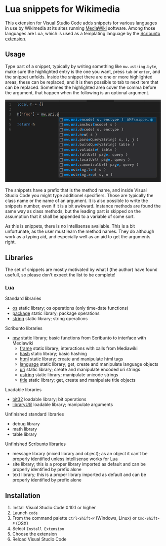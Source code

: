 # Lua snippets for Wikimedia

This extension for Visual Studio Code adds snippets for various languages in use by Wikimedia at its sites running [MediaWiki](http://www.mediawiki.org) software. Among those languages are Lua, which is used as a templating language by the [Scribunto extension](https://www.mediawiki.org/wiki/Extension:Scribunto).

## Usage

Type part of a snippet, typically by writing something like `mw.ustring.byte`, make sure the highlighted entry is the one you want, press `tab` or `enter`, and the snippet unfolds. Inside the snippet there are one or more highlighted areas, these can be replaced, and it is then possible to tab to next item that can be replaced. Sometimes the highlighted area cover the comma before the argument, that happen when the following is an optional argument.

![GitHub Logo](hits.png)

The snippets have a prefix that is the method name, and inside Visual Studio Code you might type additionel specifiers. Those are typically the class name or the name of an argument. It is also possible to write the snippets number, even if it is a bit awkward. Instance methods are found the same way as class methods, but the leading part is skipped on the assumption that it shall be appended to a variable of some sort.

As this is snippets, there is no Intellisense available. This is a bit unfortunate, as the user must learn the method names. They do although work as a typing aid, and especially well as an aid to get the arguments right.

## Libraries

The set of snippets are mostly motivated by what I (the author) have found usefull, so please don't expect the list to be complete!

### Lua

Standard libraries

- [os](src/lua/os.json) static library; os operations (only time-date functions)
- [package](src/lua/package.json) static library; package operations
- [string](src/lua/string.json) static library; string operations

Scribunto libraries

- [mw](src/lua/mw.json) static library; basic functions from Scribunto to interface with Mediawiki
  - [frame](src/lua/frame.json) static library; interactions with calls from Mediawiki
  - [hash](src/lua/hash.json) static library; basic hashing
  - [html](src/lua/html.json) static library; create and manipulate html tags
  - [language](src/lua/language.json) static library; get, create and manipulate language objects
  - [uri](src/lua/uri.json) static library; create and manipulate encoded uri strings
  - [ustring](src/lua/ustring.json) static library; manipulate unicode strings
  - [title](src/lua/title.json) static library; get, create and manipulate title objects


Loadable libraries

- [bit32](src/lua/but32.json) loadable library; bit operations
- [libraryUtil](src/lua/libraryUtil.json) loadable library; manipulate arguments

Unfinished standard libraries

- debug library
- math library
- table library

Unfinished Scribunto libraries

- message library (mixed library and object); as an object it can't be properly identified unless intellisense works for Lua
- site library; this is a proper library imported as default and can be properly identified by prefix alone
- text library; this is a proper library imported as default and can be properly identified by prefix alone

## Installation

1. Install Visual Studio Code 0.10.1 or higher
1. Launch `code`
1. From the command palette `Ctrl`-`Shift`-`P` (Windows, Linux) or `Cmd`-`Shift`-`P` (OSX)
1. Select `Install Extension`
1. Choose the extension
1. Reload Visual Studio Code
